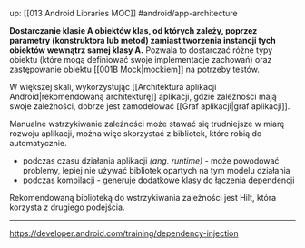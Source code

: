 up: [[013 Android Libraries MOC]]
#android/app-architecture

**Dostarczanie klasie A obiektów klas, od których zależy, poprzez parametry (konstruktora lub metod) zamiast tworzenia instancji tych obiektów wewnątrz samej klasy A.** Pozwala to dostarczać różne typy obiektu (które mogą definiować swoje implementacje zachowań) oraz zastępowanie obiektu [[001B Mock|mockiem]] na potrzeby testów.

W większej skali, wykorzystując [[Architektura aplikacji Android|rekomendowaną architekturę]] aplikacji, gdzie zależności mają swoje zależności, dobrze jest zamodelować [[Graf aplikacji|graf aplikacji]].

Manualne wstrzykiwanie zależności może stawać się trudniejsze w miarę rozwoju aplikacji, można więc skorzystać z bibliotek, które robią do automatycznie.
- podczas czasu działania aplikacji _(ang. runtime)_ - może powodować problemy, lepiej nie używać bibliotek opartych na tym modelu działania
- podczas kompilacji - generuje dodatkowe klasy do łączenia dependencji

Rekomendowaną biblioteką do wstrzykiwania zależności jest Hilt, która korzysta z drugiego podejścia.

---
https://developer.android.com/training/dependency-injection
